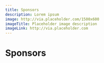 ```yaml
---
title: Sponsors
description: Lorem ipsum
image: http://via.placeholder.com/1500x600
imageTitle: Placeholder image description
imageLink: http://via.placeholder.com
---
```


# Sponsors

